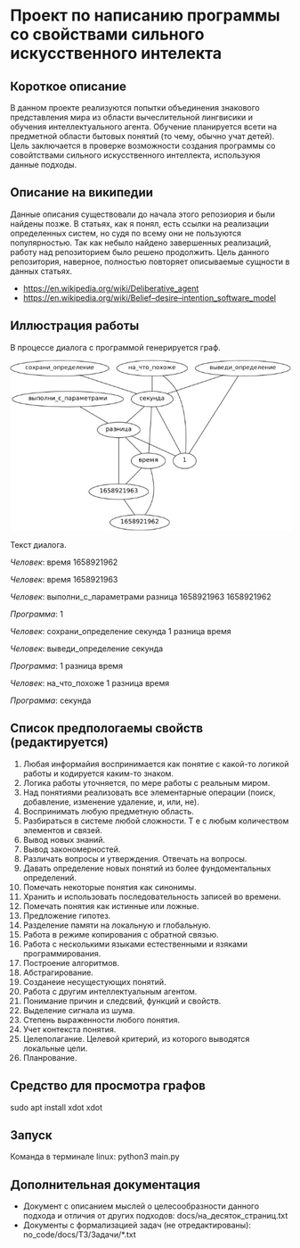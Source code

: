 # Проект по написанию программы со свойствами сильного искусственного интелекта

## Короткое описание

В данном проекте реализуются попытки объединения знакового представления мира из области вычеслительной лингвисики и обучения интеллектуального агента. Обучение планируется всети на предметной области бытовых понятий (то чему, обычно учат детей). Цель заключается в проверке возможности создания программы со совойтствами сильного искусственного интеллекта, используюя данные подходы.

## Описание на википедии

Данные описания существовали до начала этого репозиория и были найдены позже. В статьях, как я понял, есть ссылки на реализации определенных систем, но судя по всему они не пользуются популярностью. Так как небыло найдено завершенных реализаций, работу над репозиторием было решено продолжить. Цель данного репозитория, наверное, полностью повторяет описываемые сущности в данных статьях.

* https://en.wikipedia.org/wiki/Deliberative_agent
* https://en.wikipedia.org/wiki/Belief–desire–intention_software_model

## Иллюстрация работы

В процессе диалога с программой генерируется граф.

![изображение графа](no_code/readme/readme.jpg "Title")

Текст диалога.

*Человек*: время 1658921962

*Человек*: время 1658921963

*Человек*: выполни_с_параметрами разница 1658921963 1658921962

*Программа*: 1

*Человек*: сохрани_определение секунда 1 разница время

*Человек*: выведи_определение секунда

*Программа*: 1 разница время

*Человек*: на_что_похоже 1 разница время

*Программа*: секунда

## Список предпологаемы свойств (редактируется)

1. Любая информайия воспринимается как понятие с какой-то логикой работы и кодируется каким-то знаком.
1. Логика работы уточняется, по мере работы с реальным миром.
1. Над понятиями реализовать все элементарные операции (поиск, добавление, изменение удаление, и, или, не).
1. Воспринимать любую предметную область.
1. Разбираться в системе любой сложности. Т е с любым количеством элементов и связей. 
1. Вывод новых знаний.
1. Вывод закономерностей.
1. Различать вопросы и утверждения. Отвечать на вопросы.
1. Давать определение новых понятий из более фундоментальных определений.
1. Помечать некоторые понятия как синонимы.
1. Хранить и использовать последовательность записей во времени.
1. Помечать понятия как истинные или ложные.
1. Предложение гипотез.
1. Разделение памяти на локальную и глобальную.
1. Работа в режиме копирования с обратной связью.
1. Работа с несколькими языками естественными и язяками программирования.
1. Построение алгоритмов.
1. Абстрагирование.
1. Созданеие несущестующих понятий.
1. Работа с другим интеллектуальным агентом.
1. Понимание причин и следсвий, функций и свойств.
1. Выделение сигнала из шума.
1. Степень выраженности любого понятия.
1. Учет контекста понятия.
1. Целеполагание. Целевой критерий, из которого выводятся локальные цели.
1. Планрование.

## Средство для просмотра графов

sudo apt install xdot
xdot

## Запуск

Команда в терминале linux:
python3 main.py

## Дополнительная документация

* Документ с описанием мыслей о целесообразности данного подхода и отличия от других подходов: docs/на_десяток_страниц.txt
* Документы с формализацией задач (не отредактированы): no_code/docs/ТЗ/Задачи/*.txt